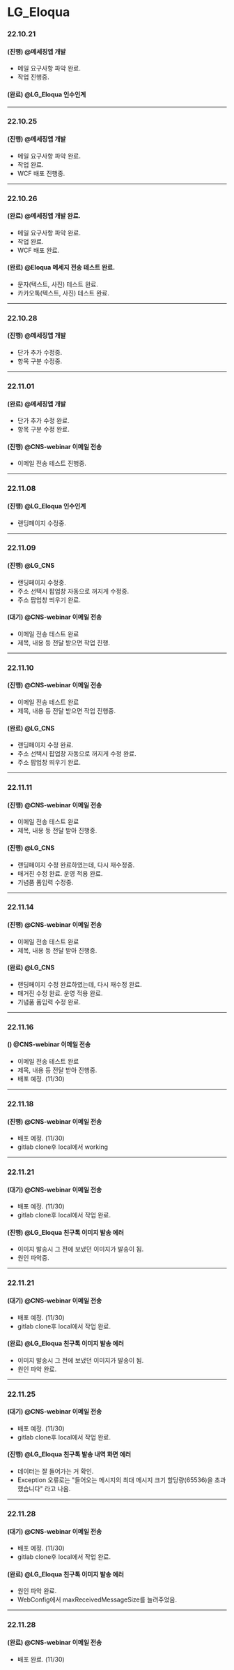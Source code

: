 # LG_Eloqua

### 22.10.21

#### (진행) @메세징앱 개발
- 메일 요구사항 파악 완료.
- 작업 진행중.

#### (완료) @LG_Eloqua 인수인계

---

### 22.10.25

#### (진행) @메세징앱 개발
- 메일 요구사항 파악 완료.
- 작업 완료.
- WCF 배포 진행중.

---

### 22.10.26

#### (완료) @메세징앱 개발 완료.
- 메일 요구사항 파악 완료.
- 작업 완료.
- WCF 배포 완료.

#### (완료) @Eloqua 메세지 전송 테스트 완료.
- 문자(텍스트, 사진) 테스트 완료.
- 카카오톡(텍스트, 사진) 테스트 완료.

---

### 22.10.28

#### (진행) @메세징앱 개발
- 단가 추가 수정중.
- 항목 구분 수정중.

---

### 22.11.01

#### (완료) @메세징앱 개발
- 단가 추가 수정 완료.
- 항목 구분 수정 완료.

#### (진행) @CNS-webinar 이메일 전송
- 이메일 전송 테스트 진행중.

---

### 22.11.08

#### (진행) @LG_Eloqua 인수인계
- 랜딩페이지 수정중.

---

### 22.11.09

#### (진행) @LG_CNS
- 랜딩페이지 수정중.
- 주소 선택시 팝업창 자동으로 꺼지게 수정중.
- 주소 팝업창 띄우기 완료.

#### (대기) @CNS-webinar 이메일 전송
- 이메일 전송 테스트 완료
- 제목, 내용 등 전달 받으면 작업 진행.

---

### 22.11.10

#### (진행) @CNS-webinar 이메일 전송
- 이메일 전송 테스트 완료
- 제목, 내용 등 전달 받으면 작업 진행중.

#### (완료) @LG_CNS
- 랜딩페이지 수정 완료.
- 주소 선택시 팝업창 자동으로 꺼지게 수정 완료.
- 주소 팝업창 띄우기 완료.

---

### 22.11.11

#### (진행) @CNS-webinar 이메일 전송
- 이메일 전송 테스트 완료
- 제목, 내용 등 전달 받아 진행중.

#### (진행) @LG_CNS
- 랜딩페이지 수정 완료하였는데, 다시 재수정중.
- 매거진 수정 완료. 운영 적용 완료.
- 기념품 폼입력 수정중.

---

### 22.11.14

#### (진행) @CNS-webinar 이메일 전송
- 이메일 전송 테스트 완료
- 제목, 내용 등 전달 받아 진행중.

#### (완료) @LG_CNS
- 랜딩페이지 수정 완료하였는데, 다시 재수정 완료.
- 매거진 수정 완료. 운영 적용 완료.
- 기념품 폼입력 수정 완료.

---

### 22.11.16

#### () @CNS-webinar 이메일 전송
- 이메일 전송 테스트 완료
- 제목, 내용 등 전달 받아 진행중.
- 배포 예정. (11/30)

---

### 22.11.18

#### (진행) @CNS-webinar 이메일 전송
- 배포 예정. (11/30)
- gitlab clone후 local에서 working

---

### 22.11.21

#### (대기) @CNS-webinar 이메일 전송
- 배포 예정. (11/30)
- gitlab clone후 local에서 작업 완료.

#### (진행) @LG_Eloqua 친구톡 이미지 발송 에러
- 이미지 발송시 그 전에 보냈던 이미지가 발송이 됨.
- 원인 파악중.

---

### 22.11.21

#### (대기) @CNS-webinar 이메일 전송
- 배포 예정. (11/30)
- gitlab clone후 local에서 작업 완료.

#### (완료) @LG_Eloqua 친구톡 이미지 발송 에러
- 이미지 발송시 그 전에 보냈던 이미지가 발송이 됨.
- 원인 파악 완료.

---

### 22.11.25

#### (대기) @CNS-webinar 이메일 전송
- 배포 예정. (11/30)
- gitlab clone후 local에서 작업 완료.

#### (진행) @LG_Eloqua 친구톡 발송 내역 화면 에러
- 데이터는 잘 들어가는 거 확인.
- Exception 오류로는 "들어오는 메시지의 최대 메시지 크기 할당량(65536)을 초과했습니다" 라고 나옴.

---

### 22.11.28

#### (대기) @CNS-webinar 이메일 전송
- 배포 예정. (11/30)
- gitlab clone후 local에서 작업 완료.

#### (완료) @LG_Eloqua 친구톡 이미지 발송 에러
- 원인 파악 완료.
- WebConfig에서 maxReceivedMessageSize를 늘려주었음.

---

### 22.11.28

#### (완료) @CNS-webinar 이메일 전송
- 배포 완료. (11/30)





